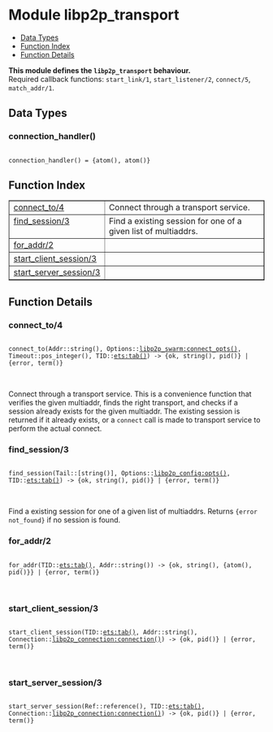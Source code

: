

# Module libp2p_transport #
* [Data Types](#types)
* [Function Index](#index)
* [Function Details](#functions)

__This module defines the `libp2p_transport` behaviour.__<br /> Required callback functions: `start_link/1`, `start_listener/2`, `connect/5`, `match_addr/1`.

<a name="types"></a>

## Data Types ##




### <a name="type-connection_handler">connection_handler()</a> ###


<pre><code>
connection_handler() = {atom(), atom()}
</code></pre>

<a name="index"></a>

## Function Index ##


<table width="100%" border="1" cellspacing="0" cellpadding="2" summary="function index"><tr><td valign="top"><a href="#connect_to-4">connect_to/4</a></td><td>Connect through a transport service.</td></tr><tr><td valign="top"><a href="#find_session-3">find_session/3</a></td><td>Find a existing session for one of a given list of
multiaddrs.</td></tr><tr><td valign="top"><a href="#for_addr-2">for_addr/2</a></td><td></td></tr><tr><td valign="top"><a href="#start_client_session-3">start_client_session/3</a></td><td></td></tr><tr><td valign="top"><a href="#start_server_session-3">start_server_session/3</a></td><td></td></tr></table>


<a name="functions"></a>

## Function Details ##

<a name="connect_to-4"></a>

### connect_to/4 ###

<pre><code>
connect_to(Addr::string(), Options::<a href="libp2p_swarm.md#type-connect_opts">libp2p_swarm:connect_opts()</a>, Timeout::pos_integer(), TID::<a href="ets.md#type-tab">ets:tab()</a>) -&gt; {ok, string(), pid()} | {error, term()}
</code></pre>
<br />

Connect through a transport service. This is a convenience
function that verifies the given multiaddr, finds the right
transport, and checks if a session already exists for the given
multiaddr. The existing session is returned if it already exists,
or a `connect` call is made to transport service to perform the
actual connect.

<a name="find_session-3"></a>

### find_session/3 ###

<pre><code>
find_session(Tail::[string()], Options::<a href="libp2p_config.md#type-opts">libp2p_config:opts()</a>, TID::<a href="ets.md#type-tab">ets:tab()</a>) -&gt; {ok, string(), pid()} | {error, term()}
</code></pre>
<br />

Find a existing session for one of a given list of
multiaddrs. Returns `{error not_found}` if no session is found.

<a name="for_addr-2"></a>

### for_addr/2 ###

<pre><code>
for_addr(TID::<a href="ets.md#type-tab">ets:tab()</a>, Addr::string()) -&gt; {ok, string(), {atom(), pid()}} | {error, term()}
</code></pre>
<br />

<a name="start_client_session-3"></a>

### start_client_session/3 ###

<pre><code>
start_client_session(TID::<a href="ets.md#type-tab">ets:tab()</a>, Addr::string(), Connection::<a href="libp2p_connection.md#type-connection">libp2p_connection:connection()</a>) -&gt; {ok, pid()} | {error, term()}
</code></pre>
<br />

<a name="start_server_session-3"></a>

### start_server_session/3 ###

<pre><code>
start_server_session(Ref::reference(), TID::<a href="ets.md#type-tab">ets:tab()</a>, Connection::<a href="libp2p_connection.md#type-connection">libp2p_connection:connection()</a>) -&gt; {ok, pid()} | {error, term()}
</code></pre>
<br />

